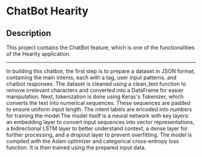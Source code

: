 
# ChatBot Hearity


## Description

This project contains the ChatBot feature, which is one of the functionalities of the Hearity application.

---

In building this chatbot, the first step is to prepare a dataset in JSON format, containing the main intents, each with a tag, user input patterns, and chatbot responses. The dataset is cleaned using a clean_text function to remove irrelevant characters and converted into a DataFrame for easier manipulation. Next, tokenization is done using Keras's Tokenizer, which converts the text into numerical sequences. These sequences are padded to ensure uniform input length. The intent labels are encoded into numbers for training the model.The model itself is a neural network with key layers: an embedding layer to convert input sequences into vector representations, a bidirectional LSTM layer to better understand context, a dense layer for further processing, and a dropout layer to prevent overfitting. The model is compiled with the Adam optimizer and categorical cross-entropy loss function. It is then trained using the prepared input data.





